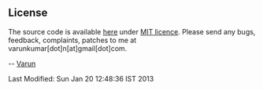 License
-------
The source code is available [here](https://github.com/varunkumar/vbot) under [MIT licence](http://varunkumar.mit-license.org/). Please send any bugs, feedback, complaints, patches to me at varunkumar[dot]n[at]gmail[dot]com.

-- [Varun](http://www.varunkumar.me)

Last Modified: Sun Jan 20 12:48:36 IST 2013